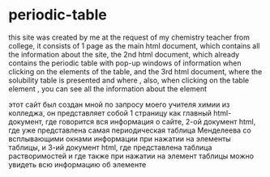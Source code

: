 # periodic-table
this site was created by me at the request of my chemistry teacher from college, it consists of 1 page as the main html document, which contains all the information about the site, the 2nd html document, which already contains the periodic table with pop-up windows of information when clicking on the elements of the table, and the 3rd html document, where the solubility table is presented and where , also, when clicking on the table element , you can see all the information about the element

этот сайт был создан мной по запросу моего учителя химии из колледжа, он представляет собой 1 страницу как главный html-документ, где говорится вся информация о сайте, 2-ой документ html, где уже представлена самая периодическая таблица Менделеева со всплывающими окнами информации при нажатии на элементы таблицы, и 3-ий документ html, где представлена таблица растворимостей и где также при нажатии на элемент таблицы можно увидеть всю информацию об элементе
